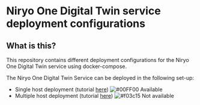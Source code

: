 # Niryo One Digital Twin service deployment configurations

## What is this?

This repository contains different deployment configurations for the Niryo One Digital Twin service using docker-compose.

The Niryo One Digital Twin Service can be deployed in the following set-up:
- Single host deployment (tutorial [here](./single-host-scenario/)) ![#00FF00](https://via.placeholder.com/15/00ff00/000000?text=+) Available
- Multiple host deployment (tutorial [here](./multi-host-scenario/)) ![#f03c15](https://via.placeholder.com/15/f03c15/000000?text=+) Not available


